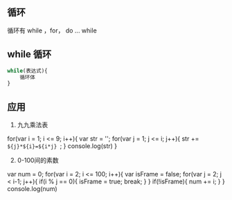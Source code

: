 ## 循环

循环有 while ，for， do ... while

## while 循环

```js
while(表达式){
    循环体
}
```

## 应用

1. 九九乘法表

for(var i = 1; i <= 9; i++){
    var str = '';
    for(var j = 1; j <= i; j++){
        str += `${j}*${i}=${i*j} `;
    }
    console.log(str)
}

2. 0-100间的素数

var num = 0;
for(var i = 2; i <= 100; i++){
    var isFrame = false;
    for(var j = 2; j < i-1; j++){
        if(i % j == 0){
            isFrame = true;
            break;
        }
    }
    if(!isFrame){
        num += i;
    }
}
console.log(num)